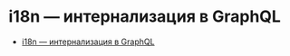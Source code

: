 # i18n — интернализация в GraphQL

- [i18n — интернализация в GraphQL](https://github.com/nodkz/conf-talks/tree/master/particles/graphql/i18n/README.md)